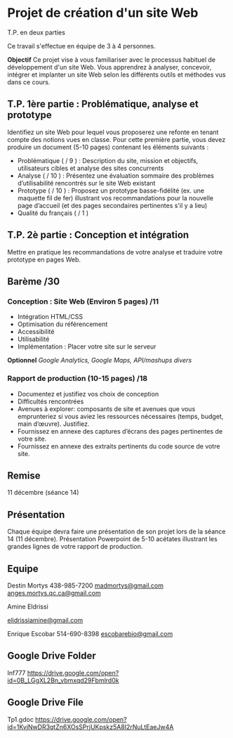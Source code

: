 # Projet de création d'un site Web
T.P. en deux parties

Ce travail s'effectue en équipe de 3 à 4 personnes.

**Objectif**
Ce projet vise à vous familiariser avec le processus habituel de développement d'un site Web. Vous apprendrez à analyser, concevoir, intégrer et implanter un site Web selon les différents outils et méthodes vus dans ce cours.

## T.P. 1ère partie : Problématique, analyse et prototype
Identifiez un site Web pour lequel vous proposerez une refonte en tenant compte des notions vues en classe. Pour cette première partie, vous devez produire un document (5-10 pages) contenant les éléments suivants :
* Problématique ( / 9 ) : Description du site, mission et objectifs, utilisateurs cibles et analyse des sites concurrents
* Analyse ( / 10 ) : Présentez une évaluation sommaire des problèmes d’utilisabilité rencontrés sur le site Web existant
* Prototype ( / 10 ) : Proposez  un prototype basse-fidélité (ex. une maquette fil de fer) illustrant vos recommandations pour la nouvelle page d’accueil (et des pages secondaires pertinentes s'il y a lieu)
* Qualité du français ( / 1 )

## T.P. 2è partie : Conception et intégration
Mettre en pratique les recommandations de votre analyse et traduire votre prototype en pages Web.

## Barème /30
### Conception : Site Web (Environ 5 pages) /11
* Intégration HTML/CSS
* Optimisation du référencement
* Accessibilité
* Utilisabilité
* Implémentation : Placer votre site sur le serveur

**Optionnel**
_Google Analytics, Google Maps, API/mashups divers_
### Rapport de production (10-15 pages) /18
* Documentez et justifiez vos choix de conception
* Difficultés rencontrées
* Avenues à explorer: composants de site et avenues que vous emprunteriez si vous aviez les ressources nécessaires (temps, budget, main d’œuvre). Justifiez.
* Fournissez en annexe des captures d’écrans des pages pertinentes de votre site.
* Fournissez en annexe des extraits pertinents du code source de votre site.
## Remise
11 décembre (séance 14)

## Présentation
Chaque équipe devra faire une présentation de son projet lors de la séance 14 (11 décembre). Présentation Powerpoint de 5-10 acétates illustrant les grandes lignes de votre rapport de production.

## Equipe
Destin Mortys
438-985-7200
madmortys@gmail.com
anges.mortys.qc.ca@gmail.com

Amine Eldrissi

elidrissiamine@gmail.com

Enrique Escobar
514-690-8398
escobarebio@gmail.com

## Google Drive Folder
Inf777
https://drive.google.com/open?id=0B_LGgXL2Bn_vbmxqd29Fbmlrd0k

## Google Drive File
Tp1.gdoc
https://drive.google.com/open?id=1KvjNwDR3qtZn6XOsSPrjUKpskz5A8I2rNuLtEaeJw4A

